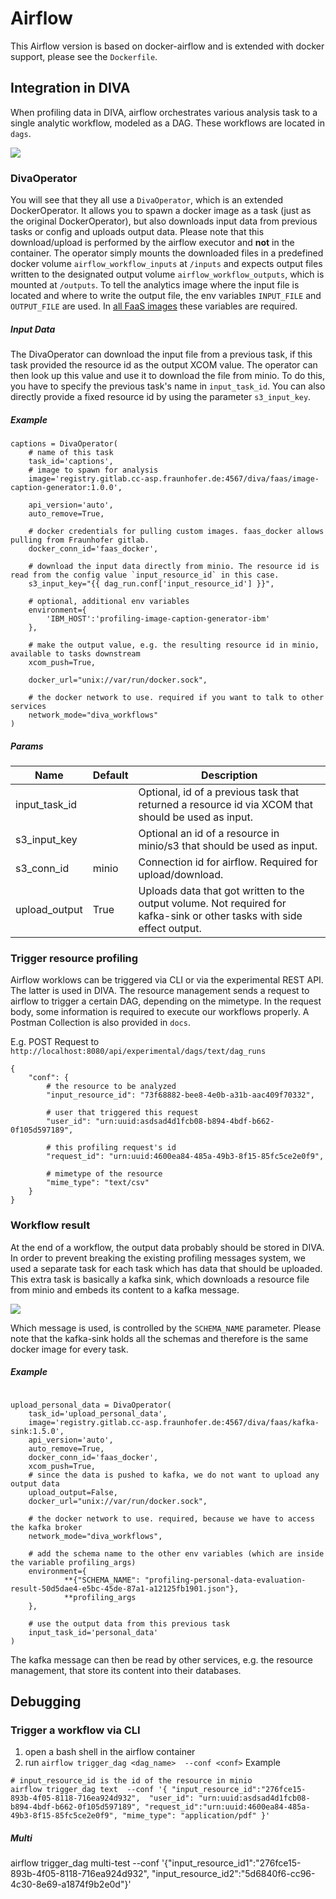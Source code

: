 # Airflow

This Airflow version is based on docker-airflow and is extended with docker support, please see the `Dockerfile`.

## Integration in DIVA
When profiling data in DIVA, airflow orchestrates various analysis task to a single analytic workflow, modeled as a DAG.
These workflows are located in `dags`.

![](docs/airflow-diva-integration.svg)

### DivaOperator
You will see that they all use a `DivaOperator`, which is an extended DockerOperator. It allows you to spawn a docker image
as a task (just as the original DockerOperator), but also downloads input data from previous tasks or config and uploads
output data.
Please note that this download/upload is performed by the airflow executor and **not** in the container. The operator
simply mounts the downloaded files in a predefined docker volume `airflow_workflow_inputs` at `/inputs` and expects output files written to the
designated output volume `airflow_workflow_outputs`, which is mounted at `/outputs`.
To tell the analytics image where the input file is located and where to write the output file, the env variables
`INPUT_FILE` and `OUTPUT_FILE` are used. In [all FaaS images](https://gitlab.cc-asp.fraunhofer.de/diva/faas) these variables are required.

##### Input Data
The DivaOperator can download the input file from a previous task, if this task provided the resource id as the output XCOM value.
The operator can then look up this value and use it to download the file from minio.
To do this, you have to specify the previous task's name in `input_task_id`.
You can also directly provide a fixed resource id by using the parameter `s3_input_key`.

##### Example

```
captions = DivaOperator(
    # name of this task
    task_id='captions',
    # image to spawn for analysis
    image='registry.gitlab.cc-asp.fraunhofer.de:4567/diva/faas/image-caption-generator:1.0.0',
    
    api_version='auto',
    auto_remove=True,
    
    # docker credentials for pulling custom images. faas_docker allows pulling from Fraunhofer gitlab.
    docker_conn_id='faas_docker',
    
    # download the input data directly from minio. The resource id is read from the config value `input_resource_id` in this case. 
    s3_input_key="{{ dag_run.conf['input_resource_id'] }}",
    
    # optional, additional env variables
    environment={
        'IBM_HOST':'profiling-image-caption-generator-ibm'
    },
    
    # make the output value, e.g. the resulting resource id in minio, available to tasks downstream 
    xcom_push=True,

    docker_url="unix://var/run/docker.sock",
    
    # the docker network to use. required if you want to talk to other services
    network_mode="diva_workflows"
)
```

##### Params

Name | Default | Description
--- | --- | ---
input_task_id | | Optional, id of a previous task that returned a resource id via XCOM that should be used as input.
s3_input_key |  | Optional an id of a resource in minio/s3 that should be used as input.
s3_conn_id | minio | Connection id for airflow. Required for upload/download.
upload_output | True | Uploads data that got written to the output volume. Not required for kafka-sink or other tasks with side effect output.

### Trigger resource profiling
Airflow worklows can be triggered via CLI or via the experimental REST API. The latter is used in DIVA.
The resource management sends a request to airflow to trigger a certain DAG, depending on the mimetype.
In the request body, some information is required to execute our workflows properly.
A Postman Collection is also provided in `docs`.

E.g. POST Request to `http://localhost:8080/api/experimental/dags/text/dag_runs`
```
{
    "conf": {
        # the resource to be analyzed
        "input_resource_id": "73f68882-bee8-4e0b-a31b-aac409f70332",
        
        # user that triggered this request
        "user_id": "urn:uuid:asdsad4d1fcb08-b894-4bdf-b662-0f105d597189",
        
        # this profiling request's id
        "request_id": "urn:uuid:4600ea84-485a-49b3-8f15-85fc5ce2e0f9",
        
        # mimetype of the resource
        "mime_type": "text/csv"
    }
}
```

### Workflow result
At the end of a workflow, the output data probably should be stored in DIVA. In order to prevent breaking the existing
profiling messages system, we used a separate task for each task which has data that should be uploaded.
This extra task is basically a kafka sink, which downloads a resource file from minio and embeds its content to a kafka message.

![](docs/sink.svg)

Which message is used, is controlled by the `SCHEMA_NAME` parameter. 
Please note that the kafka-sink holds all the schemas and therefore is the same docker image for every task.

##### Example

```

upload_personal_data = DivaOperator(
    task_id='upload_personal_data',
    image='registry.gitlab.cc-asp.fraunhofer.de:4567/diva/faas/kafka-sink:1.5.0',
    api_version='auto',
    auto_remove=True,
    docker_conn_id='faas_docker',
    xcom_push=True,
    # since the data is pushed to kafka, we do not want to upload any output data
    upload_output=False,
    docker_url="unix://var/run/docker.sock",
    
    # the docker network to use. required, because we have to access the kafka broker
    network_mode="diva_workflows",
    
    # add the schema name to the other env variables (which are inside the variable profiling_args)
    environment={
            **{"SCHEMA_NAME": "profiling-personal-data-evaluation-result-50d5dae4-e5bc-45de-87a1-a12125fb1901.json"},
            **profiling_args
    },

    # use the output data from this previous task
    input_task_id='personal_data'
)
```

The kafka message can then be read by other services, e.g. the resource management, that store its content into their databases.


## Debugging

### Trigger a workflow via CLI

1. open a bash shell in the airflow container
2. run `airflow trigger_dag <dag_name>  --conf <conf>`
Example
```
# input_resource_id is the id of the resource in minio
airflow trigger_dag text  --conf '{ "input_resource_id":"276fce15-893b-4f05-8118-716ea924d932",  "user_id": "urn:uuid:asdsad4d1fcb08-b894-4bdf-b662-0f105d597189", "request_id":"urn:uuid:4600ea84-485a-49b3-8f15-85fc5ce2e0f9", "mime_type": "application/pdf" }'
```

##### Multi
airflow trigger_dag multi-test  --conf '{"input_resource_id1":"276fce15-893b-4f05-8118-716ea924d932", "input_resource_id2":"5d6840f6-cc96-4c30-8e69-a1874f9b2e0d"}'